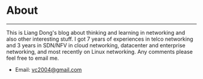 # About

----------------

This is Liang Dong's blog about thinking and learning in networking and also other interesting stuff. I got 7 years of experiences in telco networking and 3 years in SDN/NFV in cloud networking, datacenter and enterprise networking, and most recently on Linux networking. Any comments please feel free to email me.

* Email: vc2004@gmail.com
